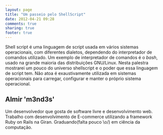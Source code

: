 ```yaml
---
layout: page
title: "Um passeio pelo ShellScript"
date: 2012-04-21 09:28
comments: true
sharing: true
footer: true
---
```


Shell script é uma linguagem de script usada em vários sistemas operacionais, com diferentes dialetos, dependendo do interpretador de comandos utilizado. Um exemplo de interpretador de comandos é o _bash_, usado na grande maioria das distribuições GNU/Linux. Nesta palestra mostrarei um pouco do universo shellscript e o poder que essa linguagem de script tem. Não atoa é exaustivamente utilizada em sistemas operacionais para carregar, configurar e manter o próprio sistema operacional.


Almir 'm3nd3s'
-------------

Um desenvolvedor que gosta de software livre e desenvolvimento web. Trabalho com desenvolvimento de E-commerce utilizando a framework Ruby on Rails na Giran. Graduando(falta pouco \o/) em ciência da computação.
